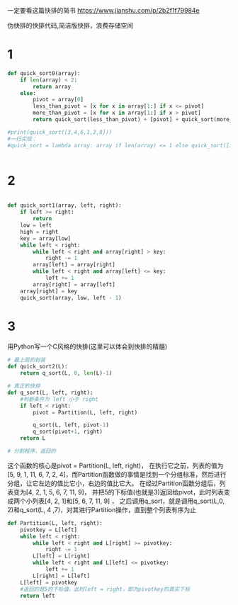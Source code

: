 一定要看这篇快排的简书
https://www.jianshu.com/p/2b2f1f79984e

伪快排的快排代码,简洁版快排，浪费存储空间
# 1
```python
def quick_sort0(array):
    if len(array) < 2:
        return array
    else:
        pivot = array[0]
        less_than_pivot = [x for x in array[1:] if x <= pivot]
        more_than_pivot = [x for x in array[1:] if x > pivot]
        return quick_sort(less_than_pivot) + [pivot] + quick_sort(more_than_pivot)

#print(quick_sort([3,4,6,1,2,8]))
#一行实现：
#quick_sort = lambda array: array if len(array) <= 1 else quick_sort([item for item in array[1:] if item <= array[0]]) + [array[0]] + quick_sort([item for item in array[1:] if item > array[0]])
    
```
# 2
```python

def quick_sort1(array, left, right):
    if left >= right:
        return
    low = left
    high = right
    key = array[low]
    while left < right:
        while left < right and array[right] > key:
            right -= 1
        array[left] = array[right]
        while left < right and array[left] <= key:
            left += 1
        array[right] = array[left]
    array[right] = key
    quick_sort(array, low, left - 1)

```

# 3
用Python写一个C风格的快排(这里可以体会到快排的精髓)

```python
# 最上层的封装
def quick_sort2(L):
    return q_sort(L, 0, len(L)-1)

# 真正的快排
def q_sort(L, left, right):
    #判断条件为 left 小于 right
    if left < right:
        pivot = Partition(L, left, right)

        q_sort(L, left, pivot-1)
        q_sort(pivot+1, right)
    return L

# 分割程序，返回的
```


这个函数的核心是pivot = Partition(L, left, right)，
在执行它之前，列表的值为[5, 9, 1, 11, 6, 7, 2, 4]，而Partition函数做的事情是找到一个分组标准，然后进行分组，让它左边的值比它小，右边的值比它大。
在经过Partition函数分组后，列表变为[4, 2, 1, 5, 6, 7, 11, 9]，
并把5的下标值(也就是3)返回给pivot，此时列表变成两个小列表[4, 2, 1]和[5, 6, 7, 11, 9] ，
 之后调用q_sort，就是调用q_sort(L,0, 2)和q_sort(L, 4 ,7)，对其进行Partition操作，直到整个列表有序为止

```python
def Partition(L, left, right):
    pivotkey = L[left]
    while left < right:
        while left < right and L[right] >= pivotkey:
            right -= 1
        L[left] = L[right]
        while left < right and L[left] <= pivotkey:
            left += 1
        L[right] = L[left]
    L[left] = pivotkey
    #返回的是5的下标值，此时left = right，即为pivotkey的真实下标
    return left
```
